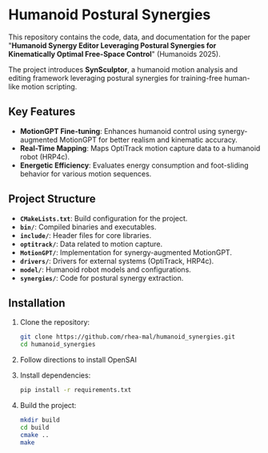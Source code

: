 # Humanoid Postural Synergies

This repository contains the code, data, and documentation for the paper "**Humanoid Synergy Editor Leveraging Postural Synergies for Kinematically Optimal Free-Space Control**" (Humanoids 2025).

The project introduces **SynSculptor**, a humanoid motion analysis and editing framework leveraging postural synergies for training-free human-like motion scripting.

## Key Features
- **MotionGPT Fine-tuning**: Enhances humanoid control using synergy-augmented MotionGPT for better realism and kinematic accuracy.
- **Real-Time Mapping**: Maps OptiTrack motion capture data to a humanoid robot (HRP4c).
- **Energetic Efficiency**: Evaluates energy consumption and foot-sliding behavior for various motion sequences.

## Project Structure
- **`CMakeLists.txt`**: Build configuration for the project.
- **`bin/`**: Compiled binaries and executables.
- **`include/`**: Header files for core libraries.
- **`optitrack/`**: Data related to motion capture.
- **`MotionGPT/`**: Implementation for synergy-augmented MotionGPT.
- **`drivers/`**: Drivers for external systems (OptiTrack, HRP4c).
- **`model/`**: Humanoid robot models and configurations.
- **`synergies/`**: Code for postural synergy extraction.

## Installation

1. Clone the repository:
    ```bash
    git clone https://github.com/rhea-mal/humanoid_synergies.git
    cd humanoid_synergies
    ```

2. Follow directions to install OpenSAI
    
3. Install dependencies:
    ```bash
    pip install -r requirements.txt
    ```

4. Build the project:
    ```bash
    mkdir build
    cd build
    cmake .. 
    make
    ```

